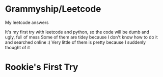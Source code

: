 # Grammyship/Leetcode
My leetcode answers

It's my first try with leetcode and python, so the code will be dumb and ugly, full of mess
Some of them are tidey because I don't know how to do it and searched online :(
Very little of them is pretty because I suddenly thought of it

# Rookie's First Try

